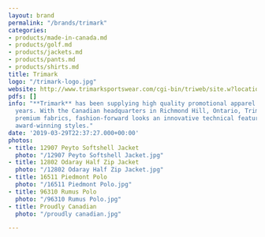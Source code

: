 ```yaml
---
layout: brand
permalink: "/brands/trimark"
categories:
- products/made-in-canada.md
- products/golf.md
- products/jackets.md
- products/pants.md
- products/shirts.md
title: Trimark
logo: "/trimark-logo.jpg"
website: http://www.trimarksportswear.com/cgi-bin/triweb/site.w?location=site-home.w&action=catalog&sponsor=000100&popup=true
pdfs: []
info: "**Trimark** has been supplying high quality promotional apparel for over 40
  years. With the Canadian headquarters in Richmond Hill, Ontario, Trimark combines
  premium fabrics, fashion-forward looks an innovative technical features to produce
  award-winning styles."
date: '2019-03-29T22:37:27.000+00:00'
photos:
- title: 12907 Peyto Softshell Jacket
  photo: "/12907 Peyto Softshell Jacket.jpg"
- title: 12802 Odaray Half Zip Jacket
  photo: "/12802 Odaray Half Zip Jacket.jpg"
- title: 16511 Piedmont Polo
  photo: "/16511 Piedmont Polo.jpg"
- title: 96310 Rumus Polo
  photo: "/96310 Rumus Polo.jpg"
- title: Proudly Canadian
  photo: "/proudly canadian.jpg"

---
```

